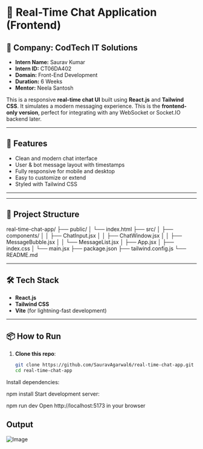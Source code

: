 # 💬 Real-Time Chat Application (Frontend)


## 🏢 Company: CodTech IT Solutions

- **Intern Name:** Saurav Kumar  
- **Intern ID:** CT06DA402  
- **Domain:** Front-End Development  
- **Duration:** 6 Weeks  
- **Mentor:** Neela Santosh


This is a responsive **real-time chat UI** built using **React.js** and **Tailwind CSS**. It simulates a modern messaging experience. This is the **frontend-only version**, perfect for integrating with any WebSocket or Socket.IO backend later.

---

## 🚀 Features

- Clean and modern chat interface  
- User & bot message layout with timestamps  
- Fully responsive for mobile and desktop  
- Easy to customize or extend  
- Styled with Tailwind CSS  

---


---

## 📁 Project Structure

real-time-chat-app/
├── public/
│ └── index.html
├── src/
│ ├── components/
│ │ ├── ChatInput.jsx
│ │ ├── ChatWindow.jsx
│ │ ├── MessageBubble.jsx
│ │ └── MessageList.jsx
│ ├── App.jsx
│ ├── index.css
│ └── main.jsx
├── package.json
├── tailwind.config.js
└── README.md


---

## 🛠 Tech Stack

- **React.js**  
- **Tailwind CSS**  
- **Vite** (for lightning-fast development)  

---

## 📦 How to Run

1. **Clone this repo**:

   ```bash
   git clone https://github.com/SauravAgarwal6/real-time-chat-app.git
   cd real-time-chat-app

Install dependencies:

npm install
Start development server:

npm run dev
Open http://localhost:5173 in your browser


## Output
![Image](https://github.com/user-attachments/assets/1cc210c5-bfc1-4440-94b0-a3db4be7f09e)
